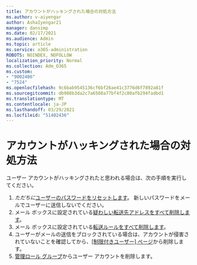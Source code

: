 ```yaml
---
title: アカウントがハッキングされた場合の対処方法
ms.author: v-aiyengar
author: AshaIyengar21
manager: dansimp
ms.date: 02/17/2021
ms.audience: Admin
ms.topic: article
ms.service: o365-administration
ROBOTS: NOINDEX, NOFOLLOW
localization_priority: Normal
ms.collection: Adm_O365
ms.custom:
- "9002486"
- "7524"
ms.openlocfilehash: 9c6bab9545136cf6bf26ae41c3776d6f7892a81f
ms.sourcegitcommit: db908b3da2c7a6508a77bf4f2c80afb294fadbd1
ms.translationtype: MT
ms.contentlocale: ja-JP
ms.lasthandoff: 03/29/2021
ms.locfileid: "51402436"
---
```

# <a name="what-to-do-when-an-account-is-hacked"></a>アカウントがハッキングされた場合の対処方法

ユーザー アカウントがハッキングされたと思われる場合は、次の手順を実行してください。

1. *ただちに*[ユーザーのパスワードをリセットします](https://go.microsoft.com/fwlink/?linkid=2103704)。 新しいパスワードをメールでユーザーに送信しないでください。
1. メール ボックスに設定されている[疑わしい転送先アドレスをすべて削除します](https://go.microsoft.com/fwlink/?linkid=2103705)。
1. メール ボックスに設定されている[転送ルールをすべて削除します](https://go.microsoft.com/fwlink/?linkid=2103706)。
1. ユーザーがメールの送信をブロックされている場合は、アカウントが侵害されていないことを確認してから、[[制限付きユーザー] ページ](https://go.microsoft.com/fwlink/?linkid=2103706)から削除します。
1. [管理ロール グループ](https://go.microsoft.com/fwlink/?linkid=2092294)からユーザー アカウントを削除します。